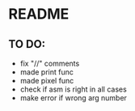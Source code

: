# README

## TO DO:

- fix "//" comments
- made print func
- made pixel func
- check if asm is right in all cases
- make error if wrong arg number
